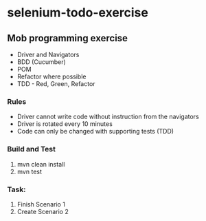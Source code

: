 # selenium-todo-exercise

## Mob programming exercise

- Driver and Navigators
- BDD (Cucumber)
- POM
- Refactor where possible
- TDD - Red, Green, Refactor

### Rules

- Driver cannot write code without instruction from the navigators
- Driver is rotated every 10 minutes
- Code can only be changed with supporting tests (TDD)

### Build and Test

1. mvn clean install
2. mvn test

### Task:

1. Finish Scenario 1
2. Create Scenario 2
